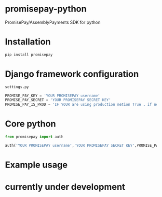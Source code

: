 # promisepay-python
PromisePay/AssemblyPayments SDK for python

# Installation

```python
pip install promisepay
```

# Django framework configuration

```python
settings.py

PROMISE_PAY_KEY = 'YOUR PROMISEPAY username'
PROMISE_PAY_SECRET = 'YOUR PROMISEPAY SECRET KEY'
PROMISE_PAY_IS_PROD = 'IF YOUR are using production metion True . if not dont declare '
```


# Core python

```python
from promisepay import auth

auth('YOUR PROMISEPAY username','YOUR PROMISEPAY SECRET KEY',PROMISE_PAY_IS_PROD)

```

# Example usage



# currently under development 

